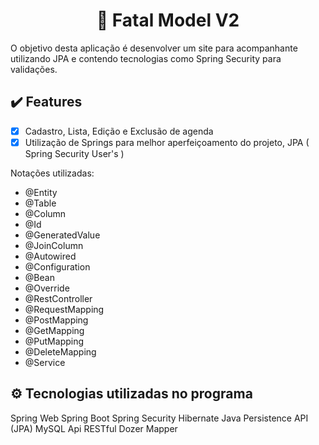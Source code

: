 <h1 align="center">🎲 Fatal Model V2</h1>
<p>O objetivo desta aplicação é desenvolver um site para acompanhante utilizando JPA e contendo tecnologias como Spring Security para validações.</p>

## :heavy_check_mark: Features
- [x] Cadastro, Lista, Edição e Exclusão de agenda
- [x] Utilização de Springs para melhor aperfeiçoamento do projeto, JPA ( Spring Security User's )

Notações utilizadas: 
* @Entity
* @Table
* @Column
* @Id
* @GeneratedValue
* @JoinColumn
* @Autowired
* @Configuration
* @Bean
* @Override
* @RestController
* @RequestMapping
* @PostMapping
* @GetMapping
* @PutMapping
* @DeleteMapping
* @Service

## ⚙ Tecnologias utilizadas no programa

Spring Web
Spring Boot
Spring Security
Hibernate
Java Persistence API (JPA)
MySQL
Api RESTful
Dozer Mapper

